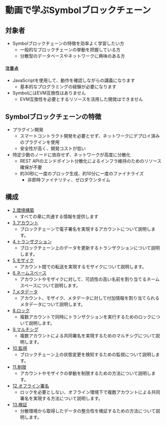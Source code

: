 # 動画で学ぶSymbolブロックチェーン

## 対象者
- Symbolブロックチェーンの特徴を効率よく学習したい方
  - 一般的なブロックチェーンの挙動を把握している方
  - 分散型のデータベースやネットワークに興味のある方

#### 注意点
- JavaScriptを使用して、動作を確認しながらの講義になります
  - 基本的なプログラミングの経験が必要になります
- SymbolにはEVM互換性はありません
  - EVM互換性を必要とするリソースを活用した開発はできません

## Symbolブロックチェーンの特徴
- プラグイン開発
  - スマートコントラクト開発を必要とせず、ネットワークにデプロイ済みのプラグインを使用
  - 安全性が高く、開発コストが低い
- 特定少数のノードに依存せず、ネットワークが高度に分散化
  - REST APIのエンドポイント分散化によるインフラ維持のためのリソース確保が不要
  - 約30秒に一度のブロック生成、約10分に一度のファイナライズ
    - 非即時ファイナリティ、ゼロダウンタイム

## 構成
- [2.環境構築](02_setting.md)
  - すべての章に共通する情報を提供します
- [3.アカウント](03_account.md)
  - ブロックチェーンで電子署名を実現するアカウントについて説明します。
- [4.トランザクション](04_transaction.md)
  - ブロックチェーン上のデータを更新するトランザクションについて説明します。   
- [5.モザイク](05_mosaic.md)
  - アカウント間での転送を実現するモザイクについて説明します。
- [6.ネームスペース](06_namespace.md)
  - アカウントやモザイクに対して、可読性の高い名前を割り当てるネームスペースについて説明します。
- [7.メタデータ](07_metadata.md)
  - アカウント、モザイク、メタデータに対して付加情報を割り当てられるメタデータについて説明します。 
- [8.ロック](08_lock.md)
  - 複数アカウントで同時にトランザクションを実行するためのロックについて説明します。 
- [9.マルチシグ](09_multisig.md)
  - 複数アカウントによる共同署名を実現するためのマルチシグについて説明します。  
- [10.監視](10_observer.md)
  - ブロックチェーン上の状態変更を検知するための監視について説明します。
- [11.制限](11_restriction.md)
  - アカウントやモザイクの挙動を制限するための方法について説明します。  
- [12.オフライン署名](12_offline_signature.md)
  - ロックを必要としない、オフライン環境下で複数アカウントによる共同署名を実現する方法について説明します。
- [13.検証](13_verify.md)
  - 分散環境から取得したデータの整合性を検証するための方法について説明します。   
